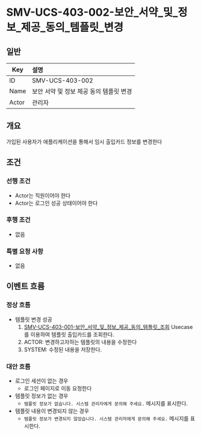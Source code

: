 # SMV-UCS-403-002-보안\_서약\_및\_정보\_제공\_동의\_템플릿\_변경

## 일반
| Key   | 설명 |
|-------| :-- |
| ID    | SMV-UCS-403-002 |
| Name  | 보안 서약 및 정보 제공 동의 템플릿 변경 |
| Actor | 관리자 |

## 개요
가입된 사용자가 애플리케이션을 통해서 임시 출입카드 정보를 변경한다

## 조건
### 선행 조건
* Actor는 직원이어야 한다
* Actor는 로그인 성공 상태이어야 한다
  
### 후행 조건
* 없음

### 특별 요청 사항
* 없음

## 이벤트 흐름

### 정상 흐름
* 템플릿 변경 성공
	1. [SMV-UCS-403-001-보안\_서약\_및\_정보\_제공\_동의\_템플릿\_조회](SMV-UCS-403-001-보안_서약_및_정보_제공_동의_템플릿_조회) Usecase를 이용하여 템플릿 출입카드를 조회한다.
	2. ACTOR: 변경하고자하는 템플릿의 내용을 수정한다
	3. SYSTEM: 수정된 내용을 저장한다.

### 대안 흐름
* 로그인 세션이 없는 경우
	* 로그인 페이지로 이동 요청한다
* 템플릿 정보가 없는 경우
	* `템플릿 정보가 없습니다. 시스템 관리자에게 문의해 주세요.` 메시지를 표시한다.
* 템플릿 내용이 변경되지 않는 경우
	* `템플릿 정보가 변경되지 않았습니다. 시스템 관리자에게 문의해 주세요.` 메시지를 표시한다.